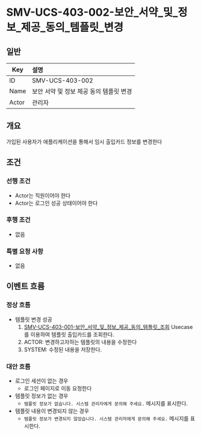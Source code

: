 # SMV-UCS-403-002-보안\_서약\_및\_정보\_제공\_동의\_템플릿\_변경

## 일반
| Key   | 설명 |
|-------| :-- |
| ID    | SMV-UCS-403-002 |
| Name  | 보안 서약 및 정보 제공 동의 템플릿 변경 |
| Actor | 관리자 |

## 개요
가입된 사용자가 애플리케이션을 통해서 임시 출입카드 정보를 변경한다

## 조건
### 선행 조건
* Actor는 직원이어야 한다
* Actor는 로그인 성공 상태이어야 한다
  
### 후행 조건
* 없음

### 특별 요청 사항
* 없음

## 이벤트 흐름

### 정상 흐름
* 템플릿 변경 성공
	1. [SMV-UCS-403-001-보안\_서약\_및\_정보\_제공\_동의\_템플릿\_조회](SMV-UCS-403-001-보안_서약_및_정보_제공_동의_템플릿_조회) Usecase를 이용하여 템플릿 출입카드를 조회한다.
	2. ACTOR: 변경하고자하는 템플릿의 내용을 수정한다
	3. SYSTEM: 수정된 내용을 저장한다.

### 대안 흐름
* 로그인 세션이 없는 경우
	* 로그인 페이지로 이동 요청한다
* 템플릿 정보가 없는 경우
	* `템플릿 정보가 없습니다. 시스템 관리자에게 문의해 주세요.` 메시지를 표시한다.
* 템플릿 내용이 변경되지 않는 경우
	* `템플릿 정보가 변경되지 않았습니다. 시스템 관리자에게 문의해 주세요.` 메시지를 표시한다.